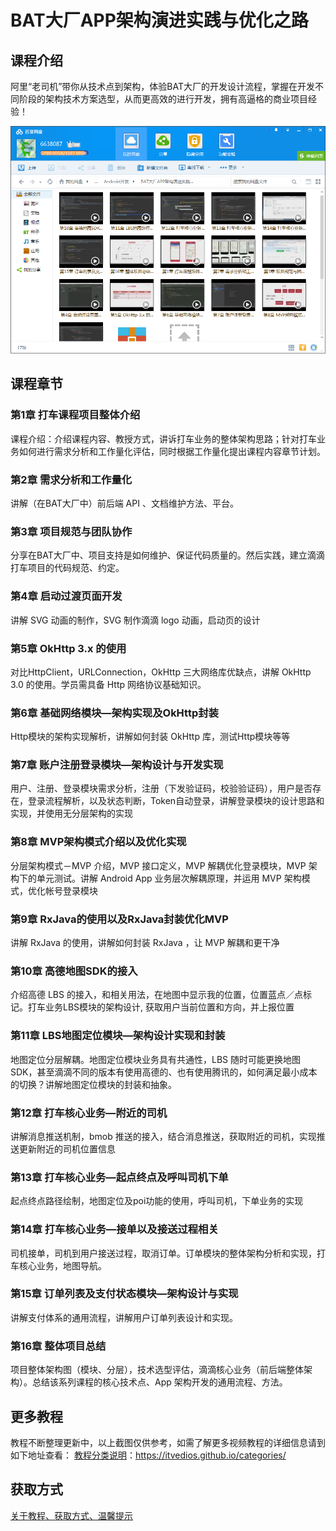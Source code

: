 # BAT大厂APP架构演进实践与优化之路

## 课程介绍

阿里“老司机”带你从技术点到架构，体验BAT大厂的开发设计流程，掌握在开发不同阶段的架构技术方案选型，从而更高效的进行开发，拥有高逼格的商业项目经验！

![](img/BAT大厂APP架构演进实践与优化之路.png)

<!--more-->

## 课程章节

### 第1章 打车课程项目整体介绍

课程介绍：介绍课程内容、教授方式，讲诉打车业务的整体架构思路；针对打车业务如何进行需求分析和工作量化评估，同时根据工作量化提出课程内容章节计划。

### 第2章 需求分析和工作量化

讲解（在BAT大厂中）前后端 API 、文档维护方法、平台。

### 第3章 项目规范与团队协作

分享在BAT大厂中、项目支持是如何维护、保证代码质量的。然后实践，建立滴滴打车项目的代码规范、约定。

### 第4章 启动过渡页面开发

讲解 SVG 动画的制作，SVG 制作滴滴 logo 动画，启动页的设计

### 第5章 OkHttp 3.x 的使用

对比HttpClient，URLConnection，OkHttp 三大网络库优缺点，讲解 OkHttp 3.0 的使用。学员需具备 Http 网络协议基础知识。

### 第6章 基础网络模块—架构实现及OkHttp封装

Http模块的架构实现解析，讲解如何封装 OkHttp 库，测试Http模块等等

### 第7章 账户注册登录模块—架构设计与开发实现

用户、注册、登录模块需求分析，注册（下发验证码，校验验证码），用户是否存在，登录流程解析，以及状态判断，Token自动登录，讲解登录模块的设计思路和实现，并使用无分层架构的实现

### 第8章 MVP架构模式介绍以及优化实现

分层架构模式－MVP 介绍，MVP 接口定义，MVP 解耦优化登录模块，MVP 架构下的单元测试。讲解 Android App 业务层次解耦原理，并运用 MVP 架构模式，优化帐号登录模块

### 第9章 RxJava的使用以及RxJava封装优化MVP

讲解 RxJava 的使用，讲解如何封装 RxJava ，让 MVP 解耦和更干净

### 第10章 高德地图SDK的接入

介绍高德 LBS 的接入，和相关用法，在地图中显示我的位置，位置蓝点／点标记。打车业务LBS模块的架构设计, 获取用户当前位置和方向，并上报位置

### 第11章 LBS地图定位模块—架构设计实现和封装

地图定位分层解耦。地图定位模块业务具有共通性，LBS 随时可能更换地图SDK，甚至滴滴不同的版本有使用高德的、也有使用腾讯的，如何满足最小成本的切换？讲解地图定位模块的封装和抽象。

### 第12章 打车核心业务—附近的司机

讲解消息推送机制，bmob 推送的接入，结合消息推送，获取附近的司机，实现推送更新附近的司机位置信息

### 第13章 打车核心业务—起点终点及呼叫司机下单

起点终点路径绘制，地图定位及poi功能的使用，呼叫司机，下单业务的实现

### 第14章 打车核心业务—接单以及接送过程相关

司机接单，司机到用户接送过程，取消订单。订单模块的整体架构分析和实现，打车核心业务，地图导航。

### 第15章 订单列表及支付状态模块—架构设计与实现

讲解支付体系的通用流程，讲解用户订单列表设计和实现。

### 第16章 整体项目总结

项目整体架构图（模块、分层），技术选型评估，滴滴核心业务（前后端整体架构）。总结该系列课程的核心技术点、App 架构开发的通用流程、方法。

## 更多教程

教程不断整理更新中，以上截图仅供参考，如需了解更多视频教程的详细信息请到如下地址查看：
[教程分类说明](https://itvedios.github.io/categories/)：<https://itvedios.github.io/categories/>

## 获取方式

[关于教程、获取方式、温馨提示](https://itvedios.github.io/about/)
